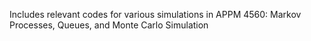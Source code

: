 Includes relevant codes for various simulations in APPM 4560: Markov Processes, Queues, and Monte Carlo Simulation
 
